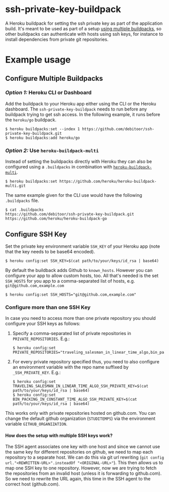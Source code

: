 # ssh-private-key-buildpack

A Heroku buildpack for setting the ssh private key as part of the application build. It's meant to be used as part of a setup [using multiple buildpacks](https://devcenter.heroku.com/articles/using-multiple-buildpacks-for-an-app), so other buildpacks can authenticate with hosts using ssh keys, for instance to install dependencies from private git repositories.

# Example usage

## Configure Multiple Buildpacks

### _Option 1:_ Heroku CLI or Dashboard

Add the buildpack to your Heroku app either using the CLI or the Heroku dashboard. The `ssh-private-key-buildpack` needs to run before any buildpack trying to get ssh access. In the following example, it runs before the `heroku/go` buildpack.

    $ heroku buildpacks:set --index 1 https://github.com/debitoor/ssh-private-key-buildpack.git
    $ heroku buildpacks:add heroku/go

### _Option 2:_ Use `heroku-buildpack-multi`

Instead of setting the buildpacks directly with Heroku they can also be configured using a `.buildpacks` in combination with [`heroku-buildpack-multi`](https://github.com/heroku/heroku-buildpack-multi).

    $ heroku buildpacks:set https://github.com/heroku/heroku-buildpack-multi.git

The same example given for the CLI use would have the following `.buildpacks` file.

    $ cat .buildpacks
    https://github.com/debitoor/ssh-private-key-buildpack.git
    https://github.com/heroku/heroku-buildpack-go

## Configure SSH Key

Set the private key environment variable `SSH_KEY` of your Heroku app (note that the key needs to be base64 encoded).

    $ heroku config:set SSH_KEY=$(cat path/to/your/keys/id_rsa | base64)

By default the buildback adds Github to `known_hosts`. However you can configure your app to allow custom hosts, too. All that's needed is the set `SSH_HOSTS` for you app to a comma-separated list of hosts, e.g. `git@github.com,example.com`

    $ heroku config:set SSH_HOSTS="git@github.com,example.com"

### Configure more than one SSH Key

In case you need to access more than one private repository you should configure your SSH keys as follows:

1. Specify a comma-separated list of private repositories in `PRIVATE_REPOSITORIES`. E.g.:

   ```
   $ heroku config:set PRIVATE_REPOSITORIES="traveling_salesman_in_linear_time_algo,bin_packing_in_constant_time_algo"
   ```

2. For every private repository specified thus, you need to also configure an environment variable with the repo name suffixed by `_SSH_PRIVATE_KEY`. E.g.:

   ```
   $ heroku config:set TRAVELING_SALESMAN_IN_LINEAR_TIME_ALGO_SSH_PRIVATE_KEY=$(cat path/to/your/keys/id_rsa | base64)
   $ heroku config:set BIN_PACKING_IN_CONSTANT_TIME_ALGO_SSH_PRIVATE_KEY=$(cat path/to/your/keys/id_rsa | base64)
   ```

This works only with private repositories hosted on github.com. You can change the default github organization (`STUDITEMPS`) via the environment variable `GITHUB_ORGANIZATION`.

#### How does the setup with multiple SSH keys work?

The SSH agent associates one key with one host and since we cannot use the same key for different repositories on github, we need to map each repository to a separate host. We can do this via git url rewriting (`git config url."<REWRITTEN-URL>".insteadOf "<ORIGINAL-URL>"`).
This then allows us to map one SSH key to one repository. However, now we are trying to fetch the repositories from an invalid host (unless it is forwarding to github.com). So we need to rewrite the URL again, this time in the SSH agent to the correct host (github.com).
